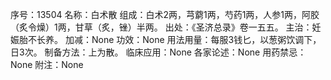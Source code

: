 序号：13504
名称：白术散
组成：白术2两，芎藭1两，芍药1两，人参1两，阿胶（炙令燥）1两，甘草（炙，锉）半两。
出处：《圣济总录》卷一五五。
主治：妊娠胎不长养。
加减：None
功效：None
用法用量：每服3钱匕，以葱粥饮调下，日3次。
制备方法：上为散。
临床应用：None
各家论述：None
用药禁忌：None
附注：None
